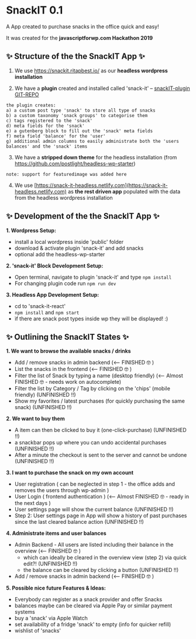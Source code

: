 # SnackIT 0.1

A App created to purchase snacks in the office quick and easy!

It was created for the  **javascriptforwp.com Hackathon 2019**


## :sparkles: Structure of the the SnackIT App :sparkles:

  1. We use https://snackit.ritapbest.io/ as our **headless wordpress installation**

  2. We have a **plugin** created and installed called 'snack-it' – [snackIT-plugin GIT-REPO](https://github.com/anjadeubzer/snackIT-plugin)

    the plugin creates:
    a) a custom post type 'snack' to store all type of snacks
    b) a custom taxonomy 'snack groups' to categorise them
    c) tags registered to the 'snack'
    d) meta fields for the 'snack'
    e) a gutenberg block to fill out the 'snack' meta fields
    f) meta field 'balance' for the 'user'
    g) additional admin columns to easily administrate both the 'users balances' and the 'snack' items

  3. We have a **stripped down theme** for the headless installation (from https://github.com/postlight/headless-wp-starter)
    
    note: support for featuredimage was added here
    
  4. We use [https://snack-it-headless.netlify.com](https://snack-it-headless.netlify.com) as **the rest driven app** populated with the data from the headless wordpress installation


## :sparkles: Development of the the SnackIT App :sparkles:

**1. Wordpress Setup:**
  * install a local wordpress inside 'public' folder
  * download & activate plugin 'snack-it' and add snacks
  * optional add the headless-wp-starter

**2. 'snack-it' Block Development Setup:**
  * Open terminal, navigate to plugin 'snack-it' and type `npm install`
  * For changing plugin code run `npm run dev`

**3. Headless App Development Setup:**
  * cd to 'snack-it-react'
  * `npm install` and `npm start`
  * ìf there are snack post types inside wp they will be displayed! :) 
   

## :sparkles: Outlining the SnackIT States :sparkles:

**1. We want to browse the available snacks / drinks**
  * Add / remove snacks in admin backend (<-- FINISHED 🤓 )
  * List the snacks in the frontend (<-- FINISHED 🤓 )
  * Filter the list of Snack by typing a name (desktop friendly) (<-- Almost FINISHED 🤓 - needs work on autocomplete)
  * Filter the list by Category / Tag by clicking on the 'chips' (mobile friendly) (UNFINISHED !!)
  * Show my favorites / latest purchases (for quickly purchasing the same snack) (UNFINISHED !!)

**2. We want to buy them**
  * A item can then be clicked to buy it (one-click-purchase) (UNFINISHED !!)
  * a snackbar pops up where you can undo accidental purchases (UNFINISHED !!)
  * After a minute the checkout is sent to the server and cannot be undone (UNFINISHED !!)

**3. I want to purchase the snack on my own account**
  * User registration ( can be neglected in step 1 - the office adds and removes the users through wp-admin )
  * User Login ( frontend authentication ) (<-- Almost FINISHED 🤓 - ready in the next days )
  * User settings page will show the current balance (UNFINISHED !!)
  * Step 2: User settings page in App will show a history of past purchases since the last cleared balance action (UNFINISHED !!)

**4. Administrate items and user balances**
  * Admin Backend - All users are listed including their balance in the overview (<-- FINISHED 🤓 )
    * which can ideally be cleared in the overview view (step 2) via quick edit?! (UNFINISHED !!)
    * the balance can be cleared by clicking a button (UNFINISHED !!)
  * Add / remove snacks in admin backend (<-- FINISHED 🤓 )

**5. Possible nice future Features & Ideas:**
  * Everybody can register as a snack provider and offer Snacks
  * balances maybe can be cleared via Apple Pay or similar payment systems
  * buy a 'snack' via Apple Watch
  * set availability of a fridge 'snack' to empty (info for quicker refill)
  * wishlist of 'snacks' 
